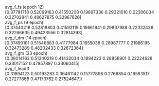 avg_f_fs (epoch 12)\
[0.37781718 0.52069163 0.41550203 0.19867336 0.29321016 0.22306034
 0.32702941 0.48627875 0.32967626]\
avg_f_ps (9 epoch)\
[0.37440218 0.52818803 0.41592119 0.19661841 0.29837988 0.22332438
 0.32266635 0.49423556 0.32814393]\
avg_f_dm (14 epoch)\
[0.37490181 0.51546883 0.41177984 0.1955038  0.28987777 0.21986195
 0.32473289 0.48202433 0.32672364]\
avg_f_gm (23 epoch)\
[0.38014162 0.51240218 0.41432034 0.1994223  0.28858901 0.22224628
 0.33017152 0.47857897 0.33060415]\
avg_f_lead3 \
[0.31994123 0.50193283 0.36461142 0.15777896 0.2768854  0.18593517
 0.27277868 0.47170762 0.27524647]\
 
